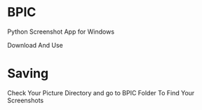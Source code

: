 # BPIC
Python Screenshot App for Windows

Download And Use

# Saving

Check Your Picture Directory and go to BPIC Folder To Find Your Screenshots
